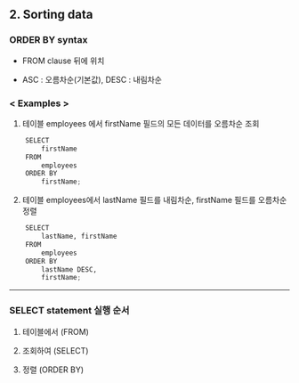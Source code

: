 ## 2. Sorting data

### ORDER BY syntax

- FROM clause 뒤에 위치

- ASC : 오름차순(기본값), DESC : 내림차순

### **< Examples >**

1. 테이블 employees 에서 firstName 필드의 모든 데이터를 오름차순 조회

```python
    SELECT
        firstName
    FROM
        employees
    ORDER BY
        firstName;
```

2. 테이블 employees에서 lastName 필드를 내림차순, firstName 필드를 오름차순 정렬

```python
    SELECT
        lastName, firstName
    FROM
        employees
    ORDER BY
        lastName DESC,
        firstName;
```

---

### SELECT statement 실행 순서

1. 테이블에서 (FROM)

2. 조회하여 (SELECT)

3. 정렬 (ORDER BY)